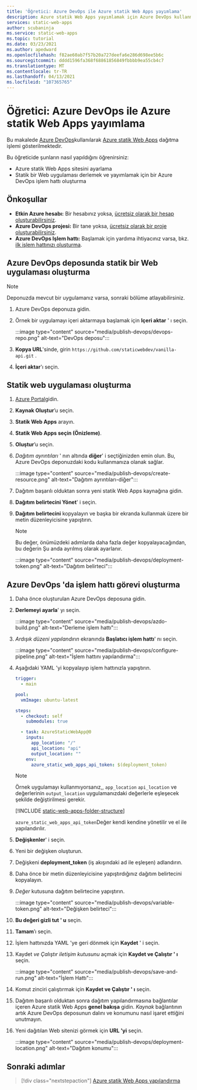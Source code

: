 ```yaml
---
title: 'Öğretici: Azure DevOps ile Azure statik Web Apps yayımlama'
description: Azure statik Web Apps yayımlamak için Azure DevOps kullanmayı öğrenin.
services: static-web-apps
author: scubaninja
ms.service: static-web-apps
ms.topic: tutorial
ms.date: 03/23/2021
ms.author: apedward
ms.openlocfilehash: f82ae60ab7f57b20a727deefa6e286d698ee5b6c
ms.sourcegitcommit: dddd1596fa368f68861856849fbbbb9ea55cb4c7
ms.translationtype: MT
ms.contentlocale: tr-TR
ms.lasthandoff: 04/13/2021
ms.locfileid: "107365765"
---
```

# <a name="tutorial-publish-azure-static-web-apps-with-azure-devops"></a>Öğretici: Azure DevOps ile Azure statik Web Apps yayımlama

Bu makalede [Azure DevOps](https://dev.azure.com/)kullanılarak [Azure statik Web Apps](./overview.md) dağıtma işlemi gösterilmektedir.

Bu öğreticide şunların nasıl yapıldığını öğrenirsiniz:

- Azure statik Web Apps sitesini ayarlama
- Statik bir Web uygulaması derlemek ve yayımlamak için bir Azure DevOps işlem hattı oluşturma

## <a name="prerequisites"></a>Önkoşullar

- **Etkin Azure hesabı:** Bir hesabınız yoksa, [ücretsiz olarak bir hesap oluşturabilirsiniz](https://azure.microsoft.com/free/).
- **Azure DevOps projesi:** Bir tane yoksa, [ücretsiz olarak bir proje oluşturabilirsiniz](https://azure.microsoft.com/pricing/details/devops/azure-devops-services/).
- **Azure DevOps Işlem hattı:** Başlamak için yardıma ihtiyacınız varsa, bkz. [ilk işlem hattınızı oluşturma](https://docs.microsoft.com/azure/devops/pipelines/create-first-pipeline?view=azure-devops&preserve-view=true).

## <a name="create-a-static-web-app-in-an-azure-devops-repository"></a>Azure DevOps deposunda statik bir Web uygulaması oluşturma

  > [!NOTE]
  > Deponuzda mevcut bir uygulamanız varsa, sonraki bölüme atlayabilirsiniz.

1. Azure DevOps deponuza gidin.

1. Örnek bir uygulamayı içeri aktarmaya başlamak için **Içeri aktar** ' ı seçin.
  
    :::image type="content" source="media/publish-devops/devops-repo.png" alt-text="DevOps deposu":::

1. **Kopya URL**'sinde, girin `https://github.com/staticwebdev/vanilla-api.git` .

1. **İçeri aktar**'ı seçin.

## <a name="create-a-static-web-app"></a>Statik web uygulaması oluşturma

1. [Azure Portal](https://portal.azure.com)gidin.

1. **Kaynak Oluştur**’u seçin.

1. **Statik Web Apps** arayın.

1. **Statik Web Apps seçin (Önizleme)**.

1. **Oluştur**’u seçin.

1. _Dağıtım ayrıntıları_ ' nın altında **diğer**' i seçtiğinizden emin olun. Bu, Azure DevOps deponuzdaki kodu kullanmanıza olanak sağlar.

    :::image type="content" source="media/publish-devops/create-resource.png" alt-text="Dağıtım ayrıntıları-diğer":::

1. Dağıtım başarılı olduktan sonra yeni statik Web Apps kaynağına gidin.

1. **Dağıtım belirtecini Yönet**' i seçin.

1. **Dağıtım belirtecini** kopyalayın ve başka bir ekranda kullanmak üzere bir metin düzenleyicisine yapıştırın.

    > [!NOTE]
    > Bu değer, önümüzdeki adımlarda daha fazla değer kopyalayacağından, bu değerin Şu anda ayrılmış olarak ayarlanır.

    :::image type="content" source="media/publish-devops/deployment-token.png" alt-text="Dağıtım belirteci":::

## <a name="create-the-pipeline-task-in-azure-devops"></a>Azure DevOps 'da işlem hattı görevi oluşturma

1. Daha önce oluşturulan Azure DevOps deposuna gidin.

1. **Derlemeyi ayarla**' yı seçin.

    :::image type="content" source="media/publish-devops/azdo-build.png" alt-text="Derleme işlem hattı":::

1. *Ardışık düzeni yapılandırın* ekranında **Başlatıcı işlem hattı**' nı seçin.

    :::image type="content" source="media/publish-devops/configure-pipeline.png" alt-text="İşlem hattını yapılandırma":::

1. Aşağıdaki YAML 'yi kopyalayıp işlem hattınızla yapıştırın.

    ```yaml
    trigger:
      - main
    
    pool:
      vmImage: ubuntu-latest
    
    steps:
      - checkout: self
        submodules: true

      - task: AzureStaticWebApp@0
        inputs:
          app_location: "/" 
          api_location: "api"
          output_location: ""
        env:
          azure_static_web_apps_api_token: $(deployment_token)
    ```

    > [!NOTE]
    > Örnek uygulamayı kullanmıyorsanız,, `app_location` `api_location` ve değerlerinin `output_location` uygulamanızdaki değerlerle eşleşecek şekilde değiştirilmesi gerekir.

    [!INCLUDE [static-web-apps-folder-structure](../../includes/static-web-apps-folder-structure.md)]

    `azure_static_web_apps_api_token`Değer kendi kendine yönetilir ve el ile yapılandırılır.

1. **Değişkenler**' i seçin.

1. Yeni bir değişken oluşturun.

1. Değişkeni **deployment_token** (iş akışındaki ad ile eşleşen) adlandırın.

1. Daha önce bir metin düzenleyicisine yapıştırdığınız dağıtım belirtecini kopyalayın.

1. _Değer_ kutusuna dağıtım belirtecine yapıştırın.

    :::image type="content" source="media/publish-devops/variable-token.png" alt-text="Değişken belirteci":::

1. **Bu değeri gizli tut ' u** seçin.

1. **Tamam**’ı seçin.

1. İşlem hattınızda YAML 'ye geri dönmek için **Kaydet** ' i seçin.

1. Kaydet _ve Çalıştır iletişim kutusunu_ açmak için **Kaydet ve Çalıştır ' ı** seçin.

    :::image type="content" source="media/publish-devops/save-and-run.png" alt-text="İşlem Hattı":::

1. Komut zinciri çalıştırmak için **Kaydet ve Çalıştır ' ı** seçin.

1. Dağıtım başarılı olduktan sonra dağıtım yapılandırmasına bağlantılar içeren Azure statik Web Apps **genel bakışa** gidin. _Kaynak_ bağlantının artık Azure DevOps deposunun dalını ve konumunu nasıl işaret ettiğini unutmayın.

1. Yeni dağıtılan Web sitenizi görmek için **URL 'yi** seçin.

    :::image type="content" source="media/publish-devops/deployment-location.png" alt-text="Dağıtım konumu":::

## <a name="next-steps"></a>Sonraki adımlar

> [!div class="nextstepaction"]
> [Azure statik Web Apps yapılandırma](./configuration.md)
